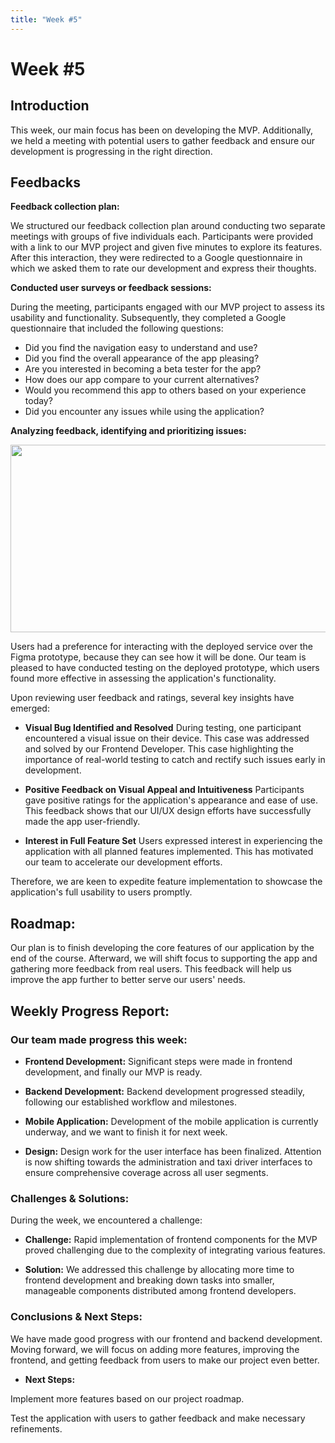 ```yaml
---
title: "Week #5"
---
```


# **Week #5**

## **Introduction**

This week, our main focus has been on developing the MVP. Additionally, we held a meeting with potential users to gather feedback and ensure our development is progressing in the right direction.

## **Feedbacks**

**Feedback collection plan:** 

We structured our feedback collection plan around conducting two separate meetings with groups of five individuals each. Participants were provided with a link to our MVP project and given five minutes to explore its features. After this interaction, they were redirected to a Google questionnaire in which we asked them to rate our development and express their thoughts.


**Conducted user surveys or feedback sessions:** 

During the meeting, participants engaged with our MVP project to assess its usability and functionality. Subsequently, they completed a Google questionnaire that included the following questions:

- Did you find the navigation easy to understand and use?	
- Did you find the overall appearance of the app pleasing?	
- Are you interested in becoming a beta tester for the app?	
- How does our app compare to your current alternatives?	
- Would you recommend this app to others based on your experience today?	
- Did you encounter any issues while using the application?

**Analyzing feedback, identifying and prioritizing issues:** 

<div style="text-align: center;">
<img src="/2024/kuda_team/week5/Average.png" width="600" height="300"> 
</div>

Users had a preference for interacting with the deployed service over the Figma prototype, because they can see how it will be done. Our team is pleased to have conducted testing on the deployed prototype, which users found more effective in assessing the application's functionality.

Upon reviewing user feedback and ratings, several key insights have emerged:

- **Visual Bug Identified and Resolved**
During testing, one participant encountered a visual issue on their device. This case was addressed and solved by our Frontend Developer. This case highlighting the importance of real-world testing to catch and rectify such issues early in development.

- **Positive Feedback on Visual Appeal and Intuitiveness**
Participants gave positive ratings for the application's appearance and ease of use. This feedback shows that our UI/UX design efforts have successfully made the app user-friendly.

- **Interest in Full Feature Set**
Users expressed interest in experiencing the application with all planned features implemented. This has motivated our team to accelerate our development efforts.

Therefore, we are keen to expedite feature implementation to showcase the application's full usability to users promptly.

## **Roadmap:**

Our plan is to finish developing the core features of our application by the end of the course. Afterward, we will shift focus to supporting the app and gathering more feedback from real users. This feedback will help us improve the app further to better serve our users' needs.


## **Weekly Progress Report:**  

### Our team made progress this week:

- **Frontend Development:** Significant steps were made in frontend development, and finally our MVP is ready. 

- **Backend Development:** Backend development progressed steadily, following our established workflow and milestones.

- **Mobile Application:**  Development of the mobile application is currently underway, and we want to finish it for next week.

- **Design:** Design work for the user interface has been finalized. Attention is now shifting towards the administration and taxi driver interfaces to ensure comprehensive coverage across all user segments.

### Challenges & Solutions:

During the week, we encountered a challenge:

- **Challenge:** Rapid implementation of frontend components for the MVP proved challenging due to the complexity of integrating various features.

- **Solution:** We addressed this challenge by allocating more time to frontend development and breaking down tasks into smaller, manageable components distributed among frontend developers.

### Conclusions & Next Steps:

We have made good progress with our frontend and backend development. Moving forward, we will focus on adding more features, improving the frontend, and getting feedback from users to make our project even better.

- **Next Steps:** 

Implement more features based on our project roadmap.

Test the application with users to gather feedback and make necessary refinements.
